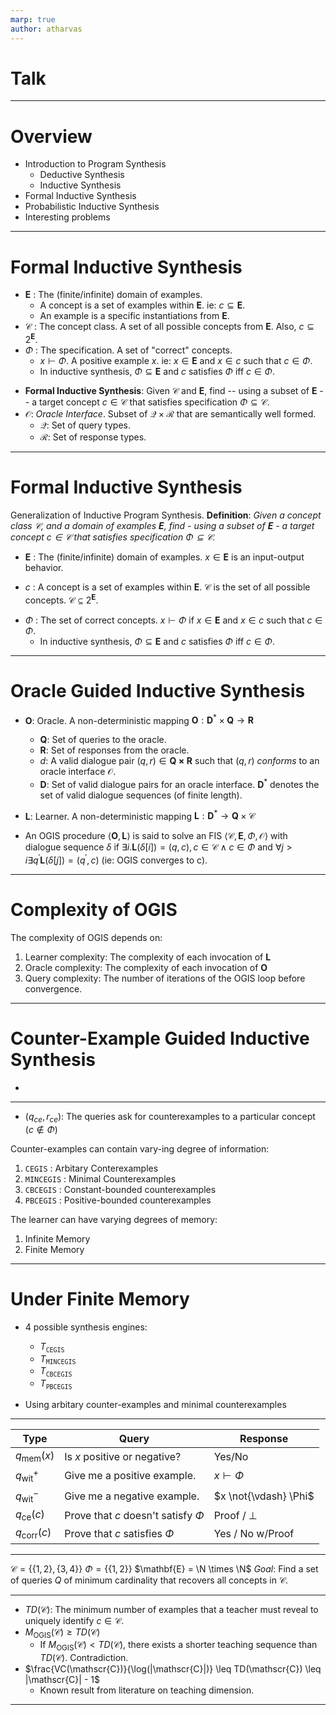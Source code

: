 ```yaml
---
marp: true
author: atharvas
---
```

# Talk

---

# Overview
 - Introduction to Program Synthesis
    - Deductive Synthesis
    - Inductive Synthesis
 - Formal Inductive Synthesis
 - Probabilistic Inductive Synthesis
 - Interesting problems

---

# Formal Inductive Synthesis

* $\mathbf{E}$ : The (finite/infinite) domain of examples.
   - A concept is a set of examples within $\mathbf{E}$. ie: $c \subseteq \mathbf{E}$.
   - An example is a specific instantiations from $\mathbf{E}$.
* $\mathscr{C}$ : The concept class. A set of all possible concepts from $\mathbf{E}$. Also, $c \subseteq 2^\mathbf{E}$.
* $\Phi$ : The specification. A set of "correct" concepts.
   - $x \vdash \Phi$. A positive example $x$. ie: $x \in \mathbf{E}$ and $x \in c$ such that $c \in \Phi$.
   - In inductive synthesis, $\Phi \subseteq \mathbf{E}$ and $c$ satisfies $\Phi$ iff $c \in \Phi$.
- **Formal Inductive Synthesis**: Given $\mathscr{C}$ and $\mathbf{E}$, find -- using a subset of $\mathbf{E}$ -- a target concept $c \in \mathscr{C}$ that satisfies specification $\Phi \subseteq \mathscr{C}$.
- $\mathscr{O}$: *Oracle Interface*. Subset of $\mathscr{Q \times R}$ that are semantically well formed.
   - $\mathscr{Q}$: Set of query types.
   - $\mathscr{R}$: Set of response types.
---

# Formal Inductive Synthesis
Generalization of Inductive Program Synthesis.
**Definition**: *Given a concept class $\mathscr{C}$, and a domain of examples $\mathbf{E}$, find - using a subset of $\mathbf{E}$ - a target concept $c \in \mathscr{C}$ that satisfies specification $\Phi \subseteq \mathscr{C}$.*

* $\mathbf{E}$ : The (finite/infinite) domain of examples. $x \in \mathbf{E}$ is an input-output behavior.
- $c$ : A concept is a set of examples within $\mathbf{E}$. $\mathscr{C}$ is the set of all possible concepts. $\mathscr{C} \subseteq 2^\mathbf{E}$.
* $\Phi$ : The set of correct concepts. $x \vdash \Phi$ if $x \in \mathbf{E}$ and $x \in c$ such that $c \in \Phi$.
   - In inductive synthesis, $\Phi \subseteq \mathbf{E}$ and $c$ satisfies $\Phi$ iff $c \in \Phi$.

---

# Oracle Guided Inductive Synthesis

- $\mathbf{O}$: Oracle. A non-deterministic mapping $\mathbf{O} : \mathbf{D}^* \times \mathbf{Q} \rightarrow \mathbf{R}$
   - $\mathbf{Q}$: Set of queries to the oracle. 
   - $\mathbf{R}$: Set of responses from the oracle.
   <!-- - $\bot$: A special symbol in both, $\mathbf{Q}$ and $\mathbf{R}$ indicating absence of a query or response respectively. -->
   - $d$: A valid dialogue pair $(q, r) \in \mathbf{Q \times R}$ such that $(q, r)$ *conforms* to an oracle interface $\mathscr{O}$.
   - $\mathbf{D}$: Set of valid dialogue pairs for an oracle interface. $\mathbf{D}^*$ denotes the set of valid dialogue sequences (of finite length).

- $\mathbf{L}$: Learner. A non-deterministic mapping $\mathbf{L} : \mathbf{D}^* \rightarrow \mathbf{Q} \times \mathscr{C}$

- An OGIS procedure $\langle \mathbf{O}, \mathbf{L} \rangle$ is said to solve an FIS $\langle \mathscr{C}, \mathbf{E}, \Phi, \mathscr{O} \rangle$  with dialogue sequence $\delta$ if $\exists i. \mathbf{L}(\delta [i]) = (q, c), c \in \mathscr{C} \land c \in \Phi$ and $\forall j > i \exists q^\prime \mathbf{L}(\delta[j]) = (q^\prime, c)$ (ie: OGIS converges to c).

---

# Complexity of OGIS

The complexity of OGIS depends on:
1. Learner complexity: The complexity of each invocation of $\mathbf{L}$
2. Oracle complexity: The complexity of each invocation of $\mathbf{O}$
3. Query  complexity: The number of iterations of the OGIS loop before convergence.

---

# Counter-Example Guided Inductive Synthesis

 - 


---

- $(q_{ce}, r_{ce})$: The queries ask for counterexamples to a particular concept ($c \notin \Phi$)

Counter-examples can contain vary-ing degree of information:
1. $\texttt{CEGIS}$ : Arbitary Conterexamples
2. $\texttt{MINCEGIS}$ : Minimal Counterexamples
3. $\texttt{CBCEGIS}$ : Constant-bounded counterexamples
4. $\texttt{PBCEGIS}$ : Positive-bounded counterexamples

The learner can have varying degrees of memory:
1. Infinite Memory
2. Finite Memory
---

# Under Finite Memory

- 4 possible synthesis engines:
   - $T_{\texttt{CEGIS}}$
   - $T_{\texttt{MINCEGIS}}$
   - $T_{\texttt{CBCEGIS}}$
   - $T_{\texttt{PBCEGIS}}$

- Using arbitary counter-examples and minimal counterexamples  

---




| Type                 | Query                                 | Response              |
| -------------------- | ------------------------------------- | --------------------- |
| $q_{\text{mem}}(x)$  | Is $x$ positive or negative?          | Yes/No                |
| $q_{\text{wit}}^+$   | Give me a positive example.           | $x \vdash \Phi$       |
| $q_{\text{wit}}^-$   | Give me a negative example.           | $x \not{\vdash} \Phi$ |
| $q_{\text{ce}}(c)$   | Prove that $c$ doesn't satisfy $\Phi$ | Proof / $\bot$        |
| $q_{\text{corr}}(c)$ | Prove that $c$ satisfies $\Phi$       | Yes / No w/Proof      |



---

$\mathscr{C} = \{ \{1, 2\}, \{3, 4\} \}$
$\Phi = \{ \{1, 2\} \}$
$\mathbf{E} = \N \times \N$
*Goal*: Find a set of queries $Q$ of minimum cardinality that recovers all concepts in $\mathscr{C}$.


---


- $TD(\mathscr{C})$: The minimum number of examples that a teacher must reveal to uniquely identify $c \in \mathscr{C}$.
-  $M_{\text{OGIS}}(\mathscr{C}) \geq TD(\mathscr{C})$
   - If $M_{\text{OGIS}}(\mathscr{C}) < TD(\mathscr{C})$, there exists a shorter teaching sequence than $TD(\mathscr{C})$. Contradiction.
- $\frac{VC(\mathscr{C})}{\log(|\mathscr{C}|)} \leq TD(\mathscr{C}) \leq |\mathscr{C}| - 1$
   - Known result from literature on teaching dimension.


---


